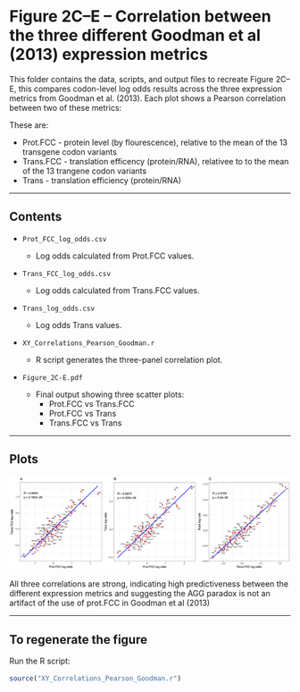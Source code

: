 # Figure 2C–E – Correlation between the three different Goodman et al (2013) expression metrics

This folder contains the data, scripts, and output files to recreate Figure 2C–E, this compares codon-level log odds results across the three expression metrics from Goodman et al. (2013). Each plot shows a Pearson correlation between two of these metrics:

These are:
- Prot.FCC - protein level (by flourescence), relative to the mean of the 13 transgene codon variants
- Trans.FCC - translation efficency (protein/RNA), relativee to to the mean of the 13 trangene codon variants 
- Trans - translation efficiency (protein/RNA)
---

## Contents

- `Prot_FCC_log_odds.csv`  
  - Log odds calculated from Prot.FCC values.

- `Trans_FCC_log_odds.csv`  
  - Log odds calculated from Trans.FCC values.

- `Trans_log_odds.csv`  
  - Log odds Trans values.

- `XY_Correlations_Pearson_Goodman.r`  
  - R script generates the three-panel correlation plot.

- `Figure_2C-E.pdf`  
  - Final output showing three scatter plots:
    - Prot.FCC vs Trans.FCC
    - Prot.FCC vs Trans
    - Trans.FCC vs Trans

---

## Plots

![Figure 1](Figure_2C-E.png)

All three correlations are strong, indicating high predictiveness between the different expression metrics and suggesting the AGG paradox is not an artifact of the use of prot.FCC in Goodman et al (2013)

---

## To regenerate the figure

Run the R script:

```r
source("XY_Correlations_Pearson_Goodman.r")
